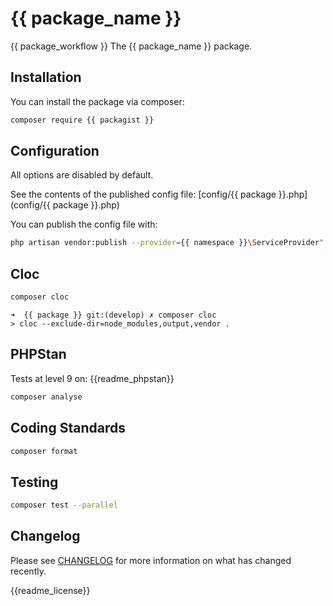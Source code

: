 # {{ package_name }}
{{ package_workflow }}
The {{ package_name }} package.

## Installation

You can install the package via composer:

```bash
composer require {{ packagist }}
```

## Configuration

All options are disabled by default.

See the contents of the published config file: [config/{{ package }}.php](config/{{ package }}.php)

You can publish the config file with:
```bash
php artisan vendor:publish --provider={{ namespace }}\ServiceProvider" --tag="playground-config"
```

## Cloc

```sh
composer cloc
```

```
➜  {{ package }} git:(develop) ✗ composer cloc
> cloc --exclude-dir=node_modules,output,vendor .
```

## PHPStan

Tests at level 9 on:
{{readme_phpstan}}

```sh
composer analyse
```

## Coding Standards

```sh
composer format
```

## Testing

```sh
composer test --parallel
```

## Changelog

Please see [CHANGELOG](CHANGELOG.md) for more information on what has changed recently.

{{readme_license}}
